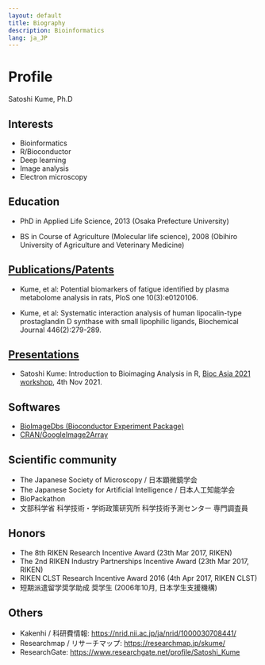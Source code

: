 ```yaml
---
layout: default
title: Biography
description: Bioinformatics
lang: ja_JP
---
```


# Profile

Satoshi Kume, Ph.D

## Interests

- Bioinformatics
- R/Bioconductor
- Deep learning
- Image analysis
- Electron microscopy

## Education

- PhD in Applied Life Science, 2013 (Osaka Prefecture University)

- BS in Course of Agriculture (Molecular life science), 2008 (Obihiro University of Agriculture and Veterinary Medicine)

## [Publications/Patents](https://scholar.google.com/citations?hl=en&user=pV7OzeAAAAAJ)

- Kume, et al: Potential biomarkers of fatigue identified by plasma metabolome analysis in rats, PloS one 10(3):e0120106.

- Kume, et al: Systematic interaction analysis of human lipocalin-type prostaglandin D synthase with small lipophilic ligands, Biochemical Journal 446(2):279-289.

## [Presentations](https://researchmap.jp/skume/)

- Satoshi Kume: Introduction to Bioimaging Analysis in R, [Bioc Asia 2021 workshop](https://biocasia2021.bioconductor.org/workshops/), 4th Nov 2021.

## Softwares

- [BioImageDbs (Bioconductor Experiment Package)](https://bioconductor.org/packages/release/data/experiment/html/BioImageDbs.html)
- [CRAN/GoogleImage2Array](https://cran.r-project.org/web/packages/GoogleImage2Array/index.html)

## Scientific community

- The Japanese Society of Microscopy / 日本顕微鏡学会
- The Japanese Society for Artificial Intelligence /  日本人工知能学会
- BioPackathon
- 文部科学省 科学技術・学術政策研究所 科学技術予測センター 専門調査員

## Honors

- The 8th RIKEN Research Incentive Award (23th Mar 2017, RIKEN)
- The 2nd RIKEN Industry Partnerships Incentive Award (23th Mar 2017, RIKEN)
- RIKEN CLST Research Incentive Award 2016 (4th Apr 2017, RIKEN CLST)
- 短期派遣留学奨学助成 奨学生  (2006年10月, 日本学生支援機構)

## Others

- Kakenhi / 科研費情報: https://nrid.nii.ac.jp/ja/nrid/1000030708441/
- Researchmap / リサーチマップ: https://researchmap.jp/skume/
- ResearchGate: https://www.researchgate.net/profile/Satoshi_Kume





